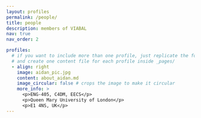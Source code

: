 ```yaml
---
layout: profiles
permalink: /people/
title: people
description: members of VIABAL
nav: true
nav_order: 2

profiles:
  # if you want to include more than one profile, just replicate the following block
  # and create one content file for each profile inside _pages/
  - align: right
    image: aidan_pic.jpg
    content: about_aidan.md
    image_circular: false # crops the image to make it circular
    more_info: >
      <p>ENG-405, C4DM, EECS</p>
      <p>Queen Mary University of London</p>
      <p>E1 4NS, UK</p>
---
```


